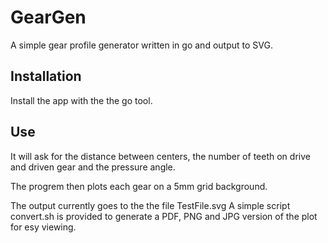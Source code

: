 # GearGen
A simple gear profile generator written in go and output to SVG.

## Installation
Install the app with the the go tool.

## Use
It will ask for the distance between centers, the number of teeth on drive and driven gear and the pressure angle.

The progrem then plots each gear on a 5mm grid background.

The output currently goes to the the file TestFile.svg A simple script convert.sh is provided to generate a PDF, PNG and JPG version of the plot for esy viewing.

